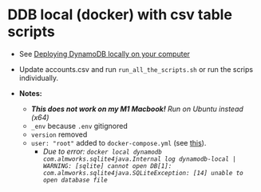 # DDB local (docker) with csv table scripts

- See [Deploying DynamoDB locally on your computer](https://docs.aws.amazon.com/amazondynamodb/latest/developerguide/DynamoDBLocal.DownloadingAndRunning.html#docker)
- Update accounts.csv and run `run_all_the_scripts.sh` or run the scrips individually.

- **Notes:**
  - *__This does not work on my M1 Macbook!__ Run on Ubuntu instead (x64)*
  - `_env` because `.env` gitignored
  - `version` removed
  - `user: "root"` added to `docker-compose.yml` (see [this](https://stackoverflow.com/a/73870386)).
    - _Due to error: `docker local dynamodb com.almworks.sqlite4java.Internal log dynamodb-local | WARNING: [sqlite] cannot open DB[1]: com.almworks.sqlite4java.SQLiteException: [14] unable to open database file`_
